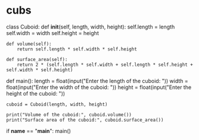 # cubs
class Cuboid:
    def __init__(self, length, width, height):
        self.length = length
        self.width = width
        self.height = height

    def volume(self):
        return self.length * self.width * self.height

    def surface_area(self):
        return 2 * (self.length * self.width + self.length * self.height + self.width * self.height)


def main():
    length = float(input("Enter the length of the cuboid: "))
    width = float(input("Enter the width of the cuboid: "))
    height = float(input("Enter the height of the cuboid: "))

    cuboid = Cuboid(length, width, height)

    print("Volume of the cuboid:", cuboid.volume())
    print("Surface area of the cuboid:", cuboid.surface_area())


if __name__ == "__main__":
    main()
